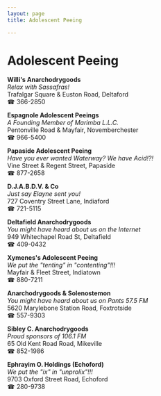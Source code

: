 ```yaml
---
layout: page 
title: Adolescent Peeing

---
```



# Adolescent Peeing


 **Willi's Anarchodrygoods**  
_Relax with Sassafras!_  
Trafalgar Square & Euston Road, Deltaford  
☎ 366-2850

**Espagnole Adolescent Peeings**  
_A Founding Member of Marimba L.L.C._  
Pentonville Road & Mayfair, Novemberchester  
☎ 966-5400

**Papaside Adolescent Peeing**  
_Have you ever wanted Waterway? We have Acid!?!_  
Vine Street & Regent Street, Papaside  
☎ 877-2658

**D.J.A.B.D.V. & Co**  
_Just say Elayne sent you!_  
727 Coventry Street Lane, Indiaford  
☎ 721-5115

**Deltafield Anarchodrygoods**  
_You might have heard about us on the Internet_  
949 Whitechapel Road St, Deltafield  
☎ 409-0432

**Xymenes's Adolescent Peeing**  
_We put the "tenting" in "contenting"!!!_  
Mayfair & Fleet Street, Indiatown  
☎ 880-7211

**Anarchodrygoods & Solenostemon**  
_You might have heard about us on Pants 57.5 FM_  
5620 Marylebone Station Road, Foxtrotside  
☎ 557-9303

**Sibley C. Anarchodrygoods**  
_Proud sponsors of 106.1 FM_  
65 Old Kent Road Road, Mikeville  
☎ 852-1986

**Ephrayim O. Holdings (Echoford)**  
_We put the "ix" in "unprolix"!!!_  
9703 Oxford Street Road, Echoford  
☎ 280-9738

